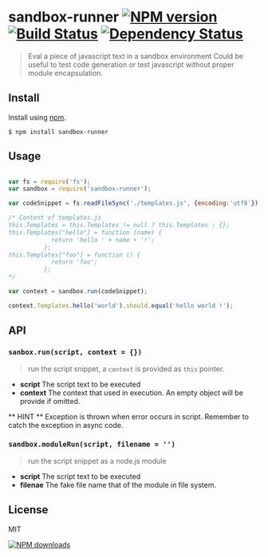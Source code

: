 sandbox-runner [![NPM version][npm-image]][npm-url] [![Build Status][ci-image]][ci-url] [![Dependency Status][depstat-image]][depstat-url]
================

> Eval a piece of javascript text in a sandbox environment
> Could be useful to test code generation or test javascript without proper module encapsulation.

## Install

Install using [npm][npm-url].

    $ npm install sandbox-runner

## Usage

```javascript

var fs = require('fs');
var sandbox = require('sandbox-runner');

var codeSnippet = fs.readFileSync('./templates.js', {encoding:'utf8'});

/* Content of templates.js
this.Templates = this.Templates != null ? this.Templates : {};
this.Templates["hello"] = function (name) {
            return 'hello ' + name + '!';
          };
this.Templates["foo"] = function () {
            return 'foo';
          };
*/

var context = sandbox.run(codeSnippet);

context.Templates.hello('world').should.equal('hello world !');

```

## API

### `sanbox.run(script, context = {})`

> run the script snippet, a `context` is provided as `this` pointer.

* **script** The script text to be executed
* **context** The context that used in execution. An empty object will be provide if omitted.

** HINT ** Exception is thrown when error occurs in script. Remember to catch the exception in async code.

### `sandbox.moduleRun(script, filename = '')`

> run the script snippet as a node.js module

* **script** The script text to be executed
* **filenae** The fake file name that of the module in file system.

## License
MIT

[![NPM downloads][npm-downloads]][npm-url]

[npm-url]: https://npmjs.org/package/sandbox-runner
[npm-image]: http://img.shields.io/npm/v/sandbox-runner.svg?style=flat
[npm-downloads]: http://img.shields.io/npm/dm/sandbox-runner.svg?style=flat

[ci-url]: https://drone.io/github.com/timnew/sandbox-runner/latest
[ci-image]: https://drone.io/github.com/timnew/sandbox-runner/status.png

[depstat-url]: https://gemnasium.com/timnew/sandbox-runner
[depstat-image]: http://img.shields.io/gemnasium/timnew/sandbox-runner.svg?style=flat
